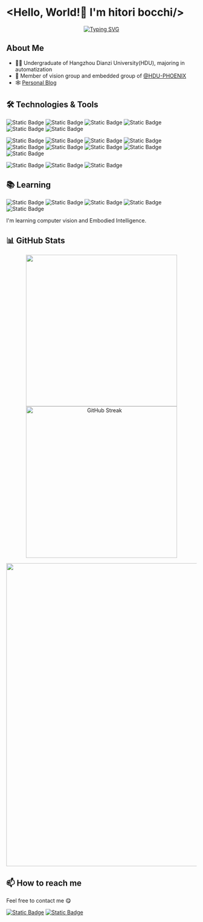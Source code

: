 
# <Hello, World!👋 I'm hitori bocchi/>

<p align="center">
<a href="https://git.io/typing-svg"><img src="https://readme-typing-svg.demolab.com?font=Fira+Code&pause=1000&center=true&vCenter=true&repeat=false&width=435&lines=Welcome+to+my+profile+page!" alt="Typing SVG" /></a>
</p>


## About Me

- 👨‍🎓 Undergraduate of Hangzhou Dianzi University(HDU), majoring in automatization
- 👥 Member of vision group and embedded group of [@HDU-PHOENIX](https://github.com/HDU-PHOENIX)
- 🕸️ [Personal Blog](https://www.open-harmony.top/)
## 🛠️ Technologies & Tools

![Static Badge](https://img.shields.io/badge/languages-grey?style=for-the-badge)
![Static Badge](https://img.shields.io/badge/C-A8B9CC?style=for-the-badge&logo=C&logoColor=white)
![Static Badge](https://img.shields.io/badge/C%2B%2B-00599C?style=for-the-badge&logo=C%2B%2B&logoColor=white)
![Static Badge](https://img.shields.io/badge/Python-blue?style=for-the-badge&logo=python&logoColor=white)
![Static Badge](https://img.shields.io/badge/javascript-F7DF1E?style=for-the-badge&logo=javascript&logoColor=white)
![Static Badge](https://img.shields.io/badge/html5-E34F26?style=for-the-badge&logo=html5&logoColor=white)


![Static Badge](https://img.shields.io/badge/tools-grey?style=for-the-badge)
![Static Badge](https://img.shields.io/badge/git-F05032?style=for-the-badge&logo=git&logoColor=white)
![Static Badge](https://img.shields.io/badge/github-181717?style=for-the-badge&logo=github&logoColor=white)
![Static Badge](https://img.shields.io/badge/docker-2496ED?style=for-the-badge&logo=docker&logoColor=white)
![Static Badge](https://img.shields.io/badge/cmake-064F8C?style=for-the-badge&logo=cmake&logoColor=white)
![Static Badge](https://img.shields.io/badge/ros-22314E?style=for-the-badge&logo=ros&logoColor=white)
![Static Badge](https://img.shields.io/badge/vercel-000000?style=for-the-badge&logo=vercel&logoColor=white)
![Static Badge](https://img.shields.io/badge/hexo-0E83CD?style=for-the-badge&logo=hexo&logoColor=white)
![Static Badge](https://img.shields.io/badge/cloudflare-F38020?style=for-the-badge&logo=cloudflare&logoColor=white)

![Static Badge](https://img.shields.io/badge/os-grey?style=for-the-badge)
![Static Badge](https://img.shields.io/badge/ubuntu-E95420?style=for-the-badge&logo=ubuntu&logoColor=white)
![Static Badge](https://img.shields.io/badge/windows-blue?style=for-the-badge)

## 📚 Learning

![Static Badge](https://img.shields.io/badge/ros-22314E?style=for-the-badge&logo=ros&logoColor=white)
![Static Badge](https://img.shields.io/badge/opencv-5C3EE8?style=for-the-badge&logo=opencv&logoColor=white)
![Static Badge](https://img.shields.io/badge/pytorch-EE4C2C?style=for-the-badge&logo=pytorch&logoColor=white)
![Static Badge](https://img.shields.io/badge/stm32-03234B?style=for-the-badge&logo=stmicroelectronics&logoColor=white)
![Static Badge](https://img.shields.io/badge/freertos-green?style=for-the-badge)

I'm learning computer vision and Embodied Intelligence.

## 📊 GitHub Stats

<p align="center">
<img width=400 src="https://api-github-readme-stats.null-qwerty.top/api?username=Bob0817912&show_icons=true&hide_border=true&theme=transparent" />
<a href="https://git.io/streak-stats"><img width=400 src="https://github-readme-streak-stats-seven-rho.vercel.app?user=Bob0817912&theme=transparent&hide_border=true" alt="GitHub Streak" /></a>
</p>
<p align="center">
<img width=800 src="https://github-readme-activity-graph-dun.vercel.app/graph?username=Bob0817912&theme=github-compact&hide_border=true&area=true" />
</p>

## 📫 How to reach me

Feel free to contact me 😋

[![Static Badge](https://img.shields.io/badge/github-%40hitoribocchi-181717)](https://github.com/Bob0817912)
[![Static Badge](https://img.shields.io/badge/email-conanben77%40gmail.com-8A4182)](mailto:conanben77@gmail.com)


